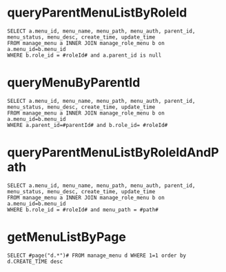 queryParentMenuListByRoleId
===
    SELECT a.menu_id, menu_name, menu_path, menu_auth, parent_id, menu_status, menu_desc, create_time, update_time 
    FROM manage_menu a INNER JOIN manage_role_menu b on a.menu_id=b.menu_id
    WHERE b.role_id = #roleId# and a.parent_id is null
    
queryMenuByParentId
====    
    SELECT a.menu_id, menu_name, menu_path, menu_auth, parent_id, menu_status, menu_desc, create_time, update_time 
    FROM manage_menu a INNER JOIN manage_role_menu b on a.menu_id=b.menu_id
    WHERE a.parent_id=#parentId# and b.role_id= #roleId#

queryParentMenuListByRoleIdAndPath
===
    SELECT a.menu_id, menu_name, menu_path, menu_auth, parent_id, menu_status, menu_desc, create_time, update_time 
    FROM manage_menu a INNER JOIN manage_role_menu b on a.menu_id=b.menu_id
    WHERE b.role_id = #roleId# and menu_path = #path#


getMenuListByPage
===
    SELECT #page("d.*")# FROM manage_menu d WHERE 1=1 order by d.CREATE_TIME desc 
